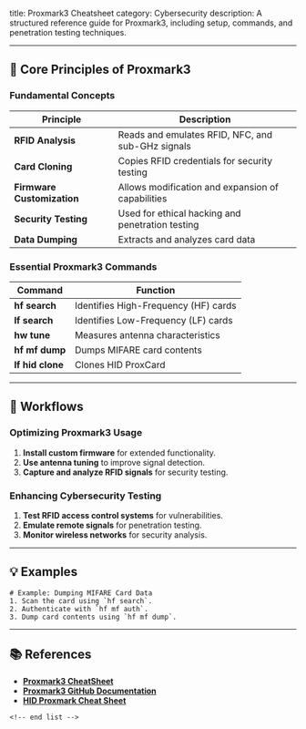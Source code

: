 title: Proxmark3 Cheatsheet
category: Cybersecurity
description: A structured reference guide for Proxmark3, including setup, commands, and penetration testing techniques.

---

## 🔧 **Core Principles of Proxmark3**

### **Fundamental Concepts**

| Principle                        | Description                                       |
| -------------------------------- | ------------------------------------------------- |
| **RFID Analysis**          | Reads and emulates RFID, NFC, and sub-GHz signals |
| **Card Cloning**           | Copies RFID credentials for security testing      |
| **Firmware Customization** | Allows modification and expansion of capabilities |
| **Security Testing**       | Used for ethical hacking and penetration testing  |
| **Data Dumping**           | Extracts and analyzes card data                   |

### **Essential Proxmark3 Commands**

| Command                | Function                             |
| ---------------------- | ------------------------------------ |
| **hf search**    | Identifies High-Frequency (HF) cards |
| **lf search**    | Identifies Low-Frequency (LF) cards  |
| **hw tune**      | Measures antenna characteristics     |
| **hf mf dump**   | Dumps MIFARE card contents           |
| **lf hid clone** | Clones HID ProxCard                  |

---

## 🔄 **Workflows**

### **Optimizing Proxmark3 Usage**

1. **Install custom firmware** for extended functionality.
2. **Use antenna tuning** to improve signal detection.
3. **Capture and analyze RFID signals** for security testing.

### **Enhancing Cybersecurity Testing**

1. **Test RFID access control systems** for vulnerabilities.
2. **Emulate remote signals** for penetration testing.
3. **Monitor wireless networks** for security analysis.

---

## 💡 **Examples**

```plaintext
# Example: Dumping MIFARE Card Data
1. Scan the card using `hf search`.  
2. Authenticate with `hf mf auth`.  
3. Dump card contents using `hf mf dump`.  
```

---

## 📚 **References**

- **[Proxmark3 CheatSheet](https://3os.org/penetration-testing/proxmark/cheatsheet/)**
- **[Proxmark3 GitHub Documentation](https://github.com/RfidResearchGroup/proxmark3/blob/master/doc/cheatsheet.md)**
- **[HID Proxmark Cheat Sheet](https://gist.github.com/joswr1ght/efdb669d2f3feb018a22650ddc01f5f2)**

```
<!-- end list -->
```